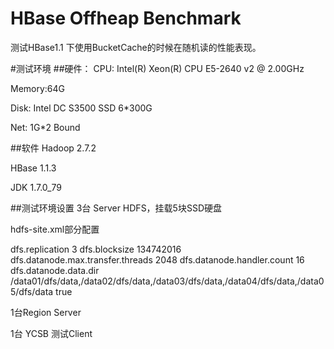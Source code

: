 # HBase Offheap Benchmark

测试HBase1.1 下使用BucketCache的时候在随机读的性能表现。

#测试环境
##硬件：
CPU: Intel(R) Xeon(R) CPU E5-2640 v2 @ 2.00GHz

Memory:64G

Disk: Intel DC S3500 SSD 6*300G 

Net: 1G*2 Bound

##软件
Hadoop 2.7.2 

HBase 1.1.3

JDK 1.7.0_79

##测试环境设置
3台 Server HDFS，挂载5块SSD硬盘

hdfs-site.xml部分配置

  <property>
    <name>dfs.replication</name>
    <value>3</value>
  </property>
  <property>
    <name>dfs.blocksize</name>
    <value>134742016</value>
  </property>
  <property>
    <name>dfs.datanode.max.transfer.threads</name>
    <value>2048</value>
  </property>
  <property>
    <name>dfs.datanode.handler.count</name>
    <value>16</value>
  </property>
   <property>
    <name>dfs.datanode.data.dir</name>
    <value>/data01/dfs/data,/data02/dfs/data,/data03/dfs/data,/data04/dfs/data,/data05/dfs/data</value>
    <final>true</final>
  </property>
  
 1台Region Server
 
 1台 YCSB 测试Client
